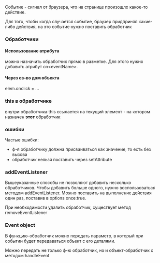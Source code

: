 Событие - сигнал от браузера, что на странице произошло какое-то действие.

Для того, чтобы когда случается событие, браузер придпринял какие-либо действия,
на это событие нужно поставить обработчик

### Обработчики
#### Использование атрибута
можно назначить обработчик прямо в разметке. Для этого нужно добавить атрибут
on\<eventName>. 

#### Через св-во дом объекта
elem.onclick = ...

### this в обработчике
внутри обработчика this ссылается на текущий элемент - на котором назначен **этот** обработчик

### ошибки
Частые ошибки:
 - ф-я обработчику должна присваиваться как значение, то есть без вызова
 - обработчик нельзя поставить через setAttribute

### addEventListener
Вышеуказанные способы не позволяют добавить несколько обработчиков. Чтобы добавить больше одного,
нужно воспользоваться методом addEventListener. Можно поставить на выполнение действия один раз,
поставив в options once:true.

При необходимости удалить обработчик, существует метод removeEventListener

### Event object
В функцию-обработчик можно передать параметр, в который при событии будет передаваться
объект с его деталями.

Можно передать не только ф-ю обработчик, но и объект-обработчик с методом handleEvent
